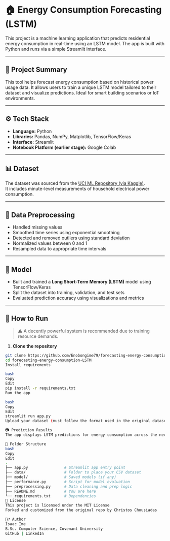 # 🏠 Energy Consumption Forecasting (LSTM)

This project is a machine learning application that predicts residential energy consumption in real-time using an LSTM model. The app is built with Python and runs via a simple Streamlit interface.

---

## 📌 Project Summary

This tool helps forecast energy consumption based on historical power usage data. It allows users to train a unique LSTM model tailored to their dataset and visualize predictions. Ideal for smart building scenarios or IoT environments.

---

## ⚙️ Tech Stack

- **Language:** Python  
- **Libraries:** Pandas, NumPy, Matplotlib, TensorFlow/Keras  
- **Interface:** Streamlit  
- **Notebook Platform (earlier stage):** Google Colab  

---

## 📊 Dataset

The dataset was sourced from the [UCI ML Repository (via Kaggle)](https://www.kaggle.com/uciml/electric-power-consumption-data-set).  
It includes minute-level measurements of household electrical power consumption.

---

## 🧹 Data Preprocessing

- Handled missing values  
- Smoothed time series using exponential smoothing  
- Detected and removed outliers using standard deviation  
- Normalized values between 0 and 1  
- Resampled data to appropriate time intervals  

---

## 🧠 Model

- Built and trained a **Long Short-Term Memory (LSTM)** model using TensorFlow/Keras  
- Split the dataset into training, validation, and test sets  
- Evaluated prediction accuracy using visualizations and metrics  

---

## 🚀 How to Run

> ⚠️ A decently powerful system is recommended due to training resource demands.

1. **Clone the repository**

```bash
git clone https://github.com/Enobongime79/forecasting-energy-consumption-LSTM.git
cd forecasting-energy-consumption-LSTM
Install requirements

bash
Copy
Edit
pip install -r requirements.txt
Run the app

bash
Copy
Edit
streamlit run app.py
Upload your dataset (must follow the format used in the original dataset)

📷 Prediction Results
The app displays LSTM predictions for energy consumption across the next 24 hours using interactive charts.

📂 Folder Structure
bash
Copy
Edit
.
├── app.py                # Streamlit app entry point
├── data/                 # Folder to place your CSV dataset
├── model/                # Saved models (if any)
├── performance.py        # Script for model evaluation
├── preprocessing.py      # Data cleaning and prep logic
├── README.md             # You are here
└── requirements.txt      # Dependencies
📄 License
This project is licensed under the MIT License
Forked and customized from the original repo by Christos Chousiadas

🙋‍♂️ Author
Isaac Ime
B.Sc. Computer Science, Covenant University
GitHub | LinkedIn
